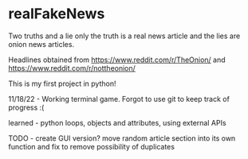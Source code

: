# realFakeNews
Two truths and a lie only the truth is a real news article and the lies are onion news articles. 

Headlines obtained from https://www.reddit.com/r/TheOnion/ and https://www.reddit.com/r/nottheonion/

This is my first project in python!

11/18/22 - Working terminal game. Forgot to use git to keep track of progress :( 

learned - python loops, objects and attributes, using external APIs

TODO - create GUI version? move random article section into its own function and fix to remove possibility of duplicates